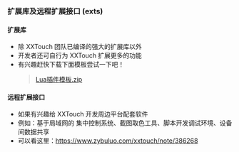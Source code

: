 ### 扩展库及远程扩展接口 (exts)


#### 扩展库
- 除 XXTouch 团队已编译的强大的扩展库以外
- 开发者还可自行为 XXTouch 扩展更多的功能
- 有兴趣赶快下载下面模板尝试一下吧！
  > [Lua插件模板.zip](res/Lua插件模板.zip)


#### 远程扩展接口
- 如果有兴趣给 XXTouch 开发周边平台配套软件
- 例如：基于局域网的 集中控制系统、截图取色工具、脚本开发调试环境、设备间数据共享
- 可以看这里：https://www.zybuluo.com/xxtouch/note/386268


